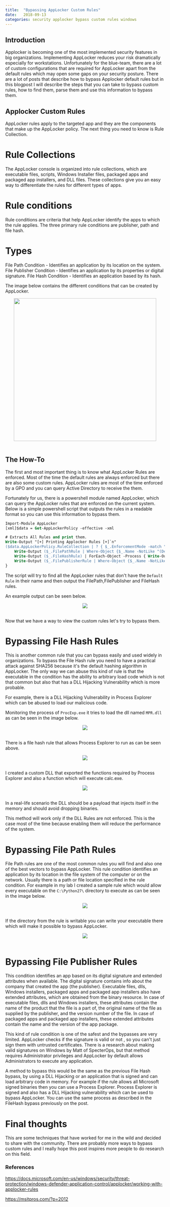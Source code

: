 ```yaml
---
title:  "Bypassing AppLocker Custom Rules"
date:   2018-09-13
categories: security applocker bypass custom rules windows
---
```




## Introduction
Applocker is becoming one of the most implemented security features in big organizations. Implementing AppLocker reduces your risk dramatically especially for workstations. Unfortunately for the blue-team, there are a lot of custom configurations that are required for AppLocker apart from the default rules which may open some gaps on your security posture. There are a lot of posts that describe how to bypass Applocker default rules but in this blogpost I will describe the steps that you can take to bypass custom rules, how to find them, parse them and use this information to bypass them.

## Applocker Custom Rules

AppLocker rules apply to the targeted app and they are the components that make up the AppLocker policy. The next thing you need to know is Rule Collection. 

# Rule Collections

The AppLocker console is organized into rule collections, which are executable files, scripts, Windows Installer files, packaged apps and packaged app installers, and DLL files. These collections give you an easy way to differentiate the rules for different types of apps.

# Rule conditions
Rule conditions are criteria that help AppLocker identify the apps to which the rule applies. The three primary rule conditions are publisher, path and file hash.

# Types 

File Path Condition - Identifies an application by its location on the system.
File Publisher Condition - Identifies an application by its properties or digital signature.
File Hash Condition - Identifies an application based by its hash.

The image below contains the different conditions that can be created by AppLocker.

<center>
<img src="/images/simple-applocker-rule.png" height="450px">
<br><br></center>




## The How-To

The first and most important thing is to know what AppLocker Rules are enforced. Most of the time the default rules are always enforced but there are also some custom rules. AppLocker rules are most of the time enforced by a GPO and you can query Active Directory to receive the them.

Fortunately for us, there is a powershell module named AppLocker, which can query the AppLocker rules that are enforced on the current system. Below is a simple powershell script that outputs the rules in a readable format so you can use this information to bypass them.


```ps
Import-Module AppLocker
[xml]$data = Get-AppLockerPolicy -effective -xml

# Extracts All Rules and print them.
Write-Output "[+] Printing Applocker Rules [+]`n"
($data.AppLockerPolicy.RuleCollection | ? { $_.EnforcementMode -match "Enabled" }) | ForEach-Object -Process {
    Write-Output ($_.FilePathRule | Where-Object {$_.Name -NotLike "(Default Rule)*"}) | ForEach-Object -Process {Write-Output "=== File Path Rule ===`n`n Rule Name : $($_.Name) `n Condition : $($_.Conditions.FilePathCondition.Path)`n Description: $($_.Description) `n Group/SID : $($_.UserOrGroupSid)`n`n"}
    Write-Output ($_.FileHashRule) | ForEach-Object -Process { Write-Output "=== File Hash Rule ===`n`n Rule Name : $($_.Name) `n File Name :  $($_.Conditions.FileHashCondition.FileHash.SourceFileName) `n Hash type : $($_.Conditions.FileHashCondition.FileHash.Type) `n Hash :  $($_.Conditions.FileHashCondition.FileHash.Data) `n Description: $($_.Description) `n Group/SID : $($_.UserOrGroupSid)`n`n"}
    Write-Output ($_.FilePublisherRule | Where-Object {$_.Name -NotLike "(Default Rule)*"}) | ForEach-Object -Process {Write-Output "=== File Publisher Rule ===`n`n Rule Name : $($_.Name) `n PublisherName : $($_.Conditions.FilePublisherCondition.PublisherName) `n ProductName : $($_.Conditions.FilePublisherCondition.ProductName) `n BinaryName : $($_.Conditions.FilePublisherCondition.BinaryName) `n BinaryVersion Min. : $($_.Conditions.FilePublisherCondition.BinaryVersionRange.LowSection) `n BinaryVersion Max. : $($_.Conditions.FilePublisherCondition.BinaryVersionRange.HighSection) `n Description: $($_.Description) `n Group/SID : $($_.UserOrGroupSid)`n`n"}
}

```

The script will try to find all the AppLocker rules that don't have the ```Default Rule``` in their name and then output the FilePath,FilePublisher and FileHash rules. 

An example output can be seen below.

<center>
<img src="/images/script-output.png">
<br><br></center>

Now that we have a way to view the custom rules let's try to bypass them.


# Bypassing File Hash Rules

This is another common rule that you can bypass easily and used widely in organizations. To bypass the File Hash rule you need to have a practical attack against SHA256 because it's the default hashing algorithm in AppLocker. The only way we can abuse this kind of rule is that the executable in the condition has the ability to arbitrary load code which is not that common but also that has a DLL Hijacking Vulnerability which is more probable.

For example, there is a DLL Hijacking Vulnerability in Process Explorer which can be abused to load our malicious code.

Monitoring the process of ```ProcExp.exe``` it tries to load the dll named ```MPR.dll``` as can be seen in the image below.

<center>
<img src="/images/dll-hijack.png">
<br><br></center>

There is a file hash rule that allows Process Explorer to run as can be seen above.

<center>
<img src="/images/file-hash-rule.png">
<br><br></center>

I created a custom DLL that exported the functions required by Process Explorer and also a function which will execute calc.exe.

<center>
<img src="/images/proc-exp-dll-exec.png">
<br><br></center>

In a real-life scenario the DLL should be a payload that injects itself in the memory and should avoid dropping binaries.

This method will work only if the DLL Rules are not enforced. This is the case most of the time because enabling them will reduce the performance of the system.

# Bypassing File Path Rules

File Path rules are one of the most common rules you will find and also one of the best vectors to bypass AppLocker.
This rule condition identifies an application by its location in the file system of the computer or on the network.
Usually there is a path or file location specified in the rule condition. For example in my lab I created a sample rule which would allow every executable on the ```C:\Python27\``` directory to execute as can be seen in the image below.

<center>
<img src="/images/file-path-rule.png">
<br><br></center>

If the directory from the rule is writable you can write your executable there which will make it possible to bypass AppLocker.

<center>
<img src="/images/file-path-bypass-successfully.png">
<br><br></center>

# Bypassing File Publisher Rules

This condition identifies an app based on its digital signature and extended attributes when available. The digital signature contains info about the company that created the app (the publisher). Executable files, dlls, Windows installers, packaged apps and packaged app installers also have extended attributes, which are obtained from the binary resource. In case of executable files, dlls and Windows installers, these attributes contain the name of the product that the file is a part of, the original name of the file as supplied by the publisher, and the version number of the file. In case of packaged apps and packaged app installers, these extended attributes contain the name and the version of the app package.

This kind of rule condition is one of the safest and the bypasses are very limited. AppLocker checks if the signature is valid or not , so you can't just sign them with untrusted certificates. There is a research about making valid signatures on Windows by Matt of SpecterOps, but that method requires Administrator privileges and AppLocker by default allows Administrators to execute any application. 

A method to bypass this would be the same as the previous File Hash bypass, by using a DLL Hijacking or an application that is signed and can load arbitrary code in memory. For example if the rule allows all Microsoft signed binaries then you can use a Process Explorer.
Process Explorer is signed and also has a DLL Hijacking vulnerability which can be used to bypass AppLocker.
You can use the same process as described in the FileHash bypass previously on the post.

# Final thoughts

This are some techniques that have worked for me in the wild and decided to share with the community. 
There are probably more ways to bypass custom rules and I really hope this post inspires more people to do research on this field.

### References
<a href="https://docs.microsoft.com/en-us/windows/security/threat-protection/windows-defender-application-control/applocker/working-with-applocker-rules">https://docs.microsoft.com/en-us/windows/security/threat-protection/windows-defender-application-control/applocker/working-with-applocker-rules</a>

<a href="https://msitpros.com/?p=2012">https://msitpros.com/?p=2012</a>